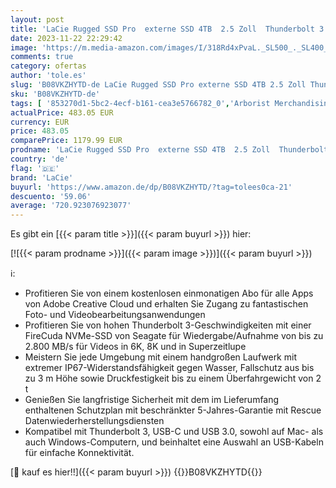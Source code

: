 ```yaml
---
layout: post
title: 'LaCie Rugged SSD Pro  externe SSD 4TB  2.5 Zoll  Thunderbolt 3  PC & Mac  inkl. USB-C w/o USB-A Kabel  inkl. 5 Jahre Rescue Service  Modellnr.: STHZ4000800'
date: 2023-11-22 22:29:42
image: 'https://m.media-amazon.com/images/I/318Rd4xPvaL._SL500_._SL400_.jpg'
comments: true
category: ofertas
author: 'tole.es'
slug: 'B08VKZHYTD-de LaCie Rugged SSD Pro externe SSD 4TB 2.5 Zoll Thunderbolt...'
sku: 'B08VKZHYTD-de'
tags: [ '853270d1-5bc2-4ecf-b161-cea3e5766782_0','Arborist Merchandising Root','Computer & Zubehör','Custom Stores','Datenspeicher','Externe Datenspeicher','Externe SSD','Interne Solid State Drives','Komponenten','PC-Gaming','Self Service','lacie','🇩🇪', ]
actualPrice: 483.05 EUR
currency: EUR
price: 483.05
comparePrice: 1179.99 EUR
prodname: 'LaCie Rugged SSD Pro  externe SSD 4TB  2.5 Zoll  Thunderbolt 3  PC & Mac  inkl. USB-C w/o USB-A Kabel  inkl. 5 Jahre Rescue Service  Modellnr.: STHZ4000800'
country: 'de'
flag: '🇩🇪'
brand: 'LaCie'
buyurl: 'https://www.amazon.de/dp/B08VKZHYTD/?tag=tolees0ca-21'
descuento: '59.06'
average: '720.923076923077'
---
```


Es gibt ein [{{< param title >}}]({{< param buyurl >}}) hier:

[![{{< param prodname >}}]({{< param image >}})]({{< param buyurl >}})

ℹ️:

- Profitieren Sie von einem kostenlosen einmonatigen Abo für alle Apps von Adobe Creative Cloud und erhalten Sie Zugang zu fantastischen Foto- und Videobearbeitungsanwendungen
- Profitieren Sie von hohen Thunderbolt 3-Geschwindigkeiten mit einer FireCuda NVMe-SSD von Seagate für Wiedergabe/Aufnahme von bis zu 2.800 MB/s für Videos in 6K, 8K und in Superzeitlupe
- Meistern Sie jede Umgebung mit einem handgroßen Laufwerk mit extremer IP67-Widerstandsfähigkeit gegen Wasser, Fallschutz aus bis zu 3 m Höhe sowie Druckfestigkeit bis zu einem Überfahrgewicht von 2 t
- Genießen Sie langfristige Sicherheit mit dem im Lieferumfang enthaltenen Schutzplan mit beschränkter 5-Jahres-Garantie mit Rescue Datenwiederherstellungsdiensten
- Kompatibel mit Thunderbolt 3, USB-C und USB 3.0, sowohl auf Mac- als auch Windows-Computern, und beinhaltet eine Auswahl an USB-Kabeln für einfache Konnektivität.

[🛒 kauf es hier!!]({{< param buyurl >}})
{{<world>}}B08VKZHYTD{{</world>}}
